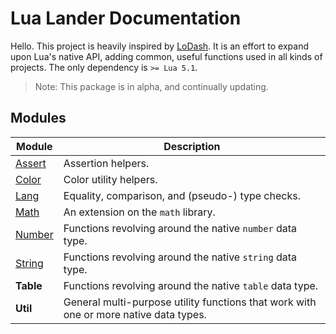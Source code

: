# Lua Lander Documentation

Hello. This project is heavily inspired by [LoDash](https://lodash.com/). It is an effort to expand upon Lua's native API, adding common, useful functions used in all kinds of projects. The only dependency is `>= Lua 5.1`.

> Note: This package is in alpha, and continually updating.

## Modules

| Module                                                       | Description                                                  |
| ------------------------------------------------------------ | ------------------------------------------------------------ |
| [Assert](https://github.com/skrolikowski/Lua-Lander/docs/assert.md) | Assertion helpers.                                           |
| [Color](https://github.com/skrolikowski/Lua-Lander/docs/color.md) | Color utility helpers.                                       |
| [Lang](https://github.com/skrolikowski/Lua-Lander/docs/lang.md) | Equality, comparison, and (pseudo-) type checks.             |
| [Math](https://github.com/skrolikowski/Lua-Lander/docs/math.md) | An extension on the `math` library.                          |
| [Number](https://github.com/skrolikowski/Lua-Lander/docs/number.md) | Functions revolving around the native `number` data type.    |
| [String](https://github.com/skrolikowski/Lua-Lander/docs/string.md) | Functions revolving around the native `string` data type.    |
| **Table**                                                    | Functions revolving around the native `table` data type.     |
| **Util**                                                     | General multi-purpose utility functions that work with one or more native data types. |

